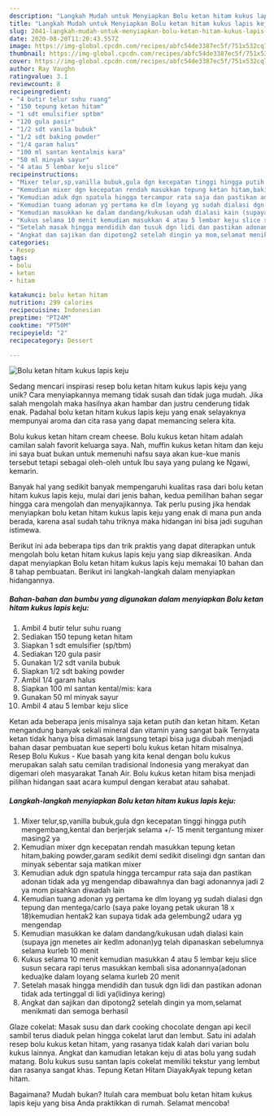 ```yaml
---
description: "Langkah Mudah untuk Menyiapkan Bolu ketan hitam kukus lapis keju Anti Gagal"
title: "Langkah Mudah untuk Menyiapkan Bolu ketan hitam kukus lapis keju Anti Gagal"
slug: 2041-langkah-mudah-untuk-menyiapkan-bolu-ketan-hitam-kukus-lapis-keju-anti-gagal
date: 2020-08-20T11:20:43.557Z
image: https://img-global.cpcdn.com/recipes/abfc54de3387ec5f/751x532cq70/bolu-ketan-hitam-kukus-lapis-keju-foto-resep-utama.jpg
thumbnail: https://img-global.cpcdn.com/recipes/abfc54de3387ec5f/751x532cq70/bolu-ketan-hitam-kukus-lapis-keju-foto-resep-utama.jpg
cover: https://img-global.cpcdn.com/recipes/abfc54de3387ec5f/751x532cq70/bolu-ketan-hitam-kukus-lapis-keju-foto-resep-utama.jpg
author: Ray Vaughn
ratingvalue: 3.1
reviewcount: 8
recipeingredient:
- "4 butir telur suhu ruang"
- "150 tepung ketan hitam"
- "1 sdt emulsifier sptbm"
- "120 gula pasir"
- "1/2 sdt vanila bubuk"
- "1/2 sdt baking powder"
- "1/4 garam halus"
- "100 ml santan kentalmis kara"
- "50 ml minyak sayur"
- "4 atau 5 lembar keju slice"
recipeinstructions:
- "Mixer telur,sp,vanilla bubuk,gula dgn kecepatan tinggi hingga putih mengembang,kental dan berjerjak selama +/- 15 menit tergantung mixer masing2 ya"
- "Kemudian mixer dgn kecepatan rendah masukkan tepung ketan hitam,baking powder,garam sedikit demi sedikit diselingi dgn santan dan minyak sebentar saja matikan mixer"
- "Kemudian aduk dgn spatula hingga tercampur rata saja dan pastikan adonan tidak ada yg mengendap dibawahnya dan bagi adonannya jadi 2 ya mom pisahkan diwadah lain"
- "Kemudian tuang adonan yg pertama ke dlm loyang yg sudah dialasi dgn tepung dan mentega/carlo (saya pake loyang petak ukuran 18 x 18)kemudian hentak2 kan supaya tidak ada gelembung2 udara yg mengendap"
- "Kemudian masukkan ke dalam dandang/kukusan udah dialasi kain (supaya jgn menetes air kedlm adonan)yg telah dipanaskan sebelumnya selama kurleb 10 menit"
- "Kukus selama 10 menit kemudian masukkan 4 atau 5 lembar keju slice susun secara rapi terus masukkan kembali sisa adonannya(adonan kedua)ke dalam loyang selama kurleb 20 menit"
- "Setelah masak hingga mendidih dan tusuk dgn lidi dan pastikan adonan tidak ada tertinggal di lidi ya(lidinya kering)"
- "Angkat dan sajikan dan dipotong2 setelah dingin ya mom,selamat menikmati dan semoga berhasil"
categories:
- Resep
tags:
- bolu
- ketan
- hitam

katakunci: bolu ketan hitam 
nutrition: 299 calories
recipecuisine: Indonesian
preptime: "PT24M"
cooktime: "PT50M"
recipeyield: "2"
recipecategory: Dessert

---
```



![Bolu ketan hitam kukus lapis keju](https://img-global.cpcdn.com/recipes/abfc54de3387ec5f/751x532cq70/bolu-ketan-hitam-kukus-lapis-keju-foto-resep-utama.jpg)

Sedang mencari inspirasi resep bolu ketan hitam kukus lapis keju yang unik? Cara menyiapkannya memang tidak susah dan tidak juga mudah. Jika salah mengolah maka hasilnya akan hambar dan justru cenderung tidak enak. Padahal bolu ketan hitam kukus lapis keju yang enak selayaknya mempunyai aroma dan cita rasa yang dapat memancing selera kita.

Bolu kukus ketan hitam cream cheese. Bolu kukus ketan hitam adalah camilan salah favorit keluarga saya. Nah, muffin kukus ketan hitam dan keju ini saya buat bukan untuk memenuhi nafsu saya akan kue-kue manis tersebut tetapi sebagai oleh-oleh untuk Ibu saya yang pulang ke Ngawi, kemarin.

Banyak hal yang sedikit banyak mempengaruhi kualitas rasa dari bolu ketan hitam kukus lapis keju, mulai dari jenis bahan, kedua pemilihan bahan segar hingga cara mengolah dan menyajikannya. Tak perlu pusing jika hendak menyiapkan bolu ketan hitam kukus lapis keju yang enak di mana pun anda berada, karena asal sudah tahu triknya maka hidangan ini bisa jadi suguhan istimewa.


Berikut ini ada beberapa tips dan trik praktis yang dapat diterapkan untuk mengolah bolu ketan hitam kukus lapis keju yang siap dikreasikan. Anda dapat menyiapkan Bolu ketan hitam kukus lapis keju memakai 10 bahan dan 8 tahap pembuatan. Berikut ini langkah-langkah dalam menyiapkan hidangannya.

<!--inarticleads1-->

##### Bahan-bahan dan bumbu yang digunakan dalam menyiapkan Bolu ketan hitam kukus lapis keju:

1. Ambil 4 butir telur suhu ruang
1. Sediakan 150 tepung ketan hitam
1. Siapkan 1 sdt emulsifier (sp/tbm)
1. Sediakan 120 gula pasir
1. Gunakan 1/2 sdt vanila bubuk
1. Siapkan 1/2 sdt baking powder
1. Ambil 1/4 garam halus
1. Siapkan 100 ml santan kental/mis: kara
1. Gunakan 50 ml minyak sayur
1. Ambil 4 atau 5 lembar keju slice


Ketan ada beberapa jenis misalnya saja ketan putih dan ketan hitam. Ketan mengandung banyak sekali mineral dan vitamin yang sangat baik Ternyata ketan tidak hanya bisa dimasak langsung tetapi bisa juga diubah menjadi bahan dasar pembuatan kue seperti bolu kukus ketan hitam misalnya. Resep Bolu Kukus - Kue basah yang kita kenal dengan bolu kukus merupakan salah satu cemilan tradisional Indonesia yang merakyat dan digemari oleh masyarakat Tanah Air. Bolu kukus ketan hitam bisa menjadi pilihan hidangan saat acara kumpul dengan kerabat atau sahabat. 

<!--inarticleads2-->

##### Langkah-langkah menyiapkan Bolu ketan hitam kukus lapis keju:

1. Mixer telur,sp,vanilla bubuk,gula dgn kecepatan tinggi hingga putih mengembang,kental dan berjerjak selama +/- 15 menit tergantung mixer masing2 ya
1. Kemudian mixer dgn kecepatan rendah masukkan tepung ketan hitam,baking powder,garam sedikit demi sedikit diselingi dgn santan dan minyak sebentar saja matikan mixer
1. Kemudian aduk dgn spatula hingga tercampur rata saja dan pastikan adonan tidak ada yg mengendap dibawahnya dan bagi adonannya jadi 2 ya mom pisahkan diwadah lain
1. Kemudian tuang adonan yg pertama ke dlm loyang yg sudah dialasi dgn tepung dan mentega/carlo (saya pake loyang petak ukuran 18 x 18)kemudian hentak2 kan supaya tidak ada gelembung2 udara yg mengendap
1. Kemudian masukkan ke dalam dandang/kukusan udah dialasi kain (supaya jgn menetes air kedlm adonan)yg telah dipanaskan sebelumnya selama kurleb 10 menit
1. Kukus selama 10 menit kemudian masukkan 4 atau 5 lembar keju slice susun secara rapi terus masukkan kembali sisa adonannya(adonan kedua)ke dalam loyang selama kurleb 20 menit
1. Setelah masak hingga mendidih dan tusuk dgn lidi dan pastikan adonan tidak ada tertinggal di lidi ya(lidinya kering)
1. Angkat dan sajikan dan dipotong2 setelah dingin ya mom,selamat menikmati dan semoga berhasil


Glaze cokelat: Masak susu dan dark cooking chocolate dengan api kecil sambil terus diaduk pelan hingga cokelat larut dan lembut. Satu ini adalah resep bolu kukus ketan hitam, yang rasanya tidak kalah dari varian bolu kukus lainnya. Angkat dan kamudian letakan keju di atas bolu yang sudah matang. Bolu kukus susu santan lapis cokelat memiliki tekstur yang lembut dan rasanya sangat khas. Tepung Ketan Hitam DiayakAyak tepung ketan hitam. 

Bagaimana? Mudah bukan? Itulah cara membuat bolu ketan hitam kukus lapis keju yang bisa Anda praktikkan di rumah. Selamat mencoba!
